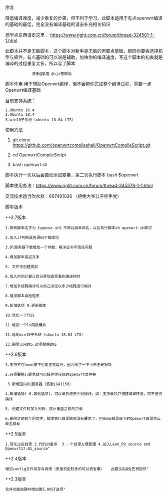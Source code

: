 序言

  降低编译难度，减少重复的步骤，但不利于学习，此脚本适用于有点openwrt编译的基础的最佳，完全没有编译基础的请去补充相关知识 
          
 想学点东西请走这里： https://www.right.com.cn/forum/thread-324501-1-1.html
          
 此脚本并不是无脑脚本，这个脚本对新手是无脑的但要点基础，起码你要会选择机型与插件，有点基础的可以说是辅助，加快你的编译速度，写这个脚本的初衷就是编译的过程重复太多，所以写了脚本 
               
                感谢@学渣 @sjz等帮助        

脚本作用
		用于辅助Openwrt编译，但不会帮你完成整个编译过程，需要一点Openwrt编译基础


目前支持系统：
	
	1.Ubuntu 16.4  
	2.Ubuntu 18.4
	3.win10子系统（ubuntu 18.04 LTS）
			  

使用方法
 1. git clone https://github.com/openwrtcompileshell/OpenwrtCompileScript.git
 
 2. cd OpenwrtCompileScript
  
 3. bash openwrt.sh
 
 
脚本执行一次以后会自动添加变量，第二次执行脚本 bash $openwrt



脚本使用办法：https://www.right.com.cn/forum/thread-345378-1-1.html


交流技术适当吹水群：667491026   （拒绝大爷公子伸手党）


脚本版本


++2.7版本

  	1.修改脚本名字为《openwr.sh》不再以版本命名，以后执行脚本sh openwrt.sh即可
  
  	2.加入if判断是否源码下载成功
  
  	3.Dl服务器下载增加一个参数，解决证书不信任问题
  
  	4.增加脚本描述文本
  
 	5. 文件夹创建提前
  
  	6.加入时间计算让自己更加直观看到编译耗时

  	7.增加多线程编译可以自己决定以多少线程进行编译

  	8.增加脚本自检程序

  	9.新增选项 9.更新脚本
    
	10.优化一下代码

	11.增加一个ls函数模块
    
	12.适配win10子系统（ubuntu 18.04 LTS）
	
	13.删除无用的5.选项替换DNS

++2.6版本

  	1.支持不在home底下也能正常运行，因为服了一下小白老是报错
  
  	2.只需要执行脚本就可以操作你任意的openwrt文件夹
  
 	 3.新增国内DL服务器（感谢LGA1150）
  
  	4.新增选择( 6.其他选项)，可以单独使用个别模块，如：支持单独只搭建编译环境，而不进行编译
  
  	5. 创建文件时加入判断，防止覆盖之前的目录
  
  	6.删除之前的个别文件，脚本执行目录随意没有要求了，但Home目录底下的Openwrt目录禁止改名移动 


++2.5版本

  	1.简化之前目录 2.代码的重写  3.一个目录方便管理 4.加入Lean_R9_source and Openwrt17.01_source"


++2.4版本

  	增加config文件保存与调用（家里机型较多的可以更省事）   此建议由@兔巴哥提供"


++2.3版本

  	合并功能按键并增加第5.HOST选项"
